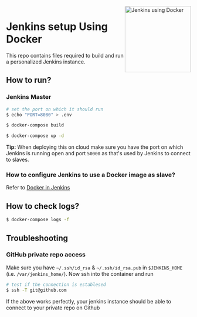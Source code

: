 <img src="https://wiki.jenkins-ci.org/download/attachments/78676506/docker-jenkins.png" alt="Jenkins using Docker" width="180" title="Jenkins using Docker" align="right" />

# Jenkins setup Using Docker

This repo contains files required to build and run a personalized Jenkins instance.

## How to run?
### Jenkins Master
```sh
# set the port on which it should run
$ echo "PORT=8080" > .env

$ docker-compose build

$ docker-compose up -d
```

**Tip:** When deploying this on cloud make sure you have the port on which Jenkins is running open and port `50000` as that's used by Jenkins to connect to slaves.

### How to configure Jenkins to use a Docker image as slave?
Refer to [Docker in Jenkins](DOCKER-IN-JENKINS.md)

## How to check logs?
```sh
$ docker-compose logs -f
```

## Troubleshooting

### GitHub private repo access
Make sure you have `~/.ssh/id_rsa` & `~/.ssh/id_rsa.pub` in `$JENKINS_HOME` (i.e. `/var/jenkins_home/`).
Now ssh into the container and run
```sh
# test if the connection is establesed
$ ssh -T git@github.com
```

If the above works perfectly, your jenkins instance should be able to connect to your private repo on Github
